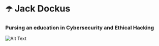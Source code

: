 # ☂️ Jack Dockus
### Pursing an education in Cybersecurity and Ethical Hacking
![Alt Text]([https://media.giphy.com/media/917Ve5cLpoB3Nhd1xh/giphy.gif](https://media.giphy.com/media/c8CX04yt56lDW/giphy.gif))
